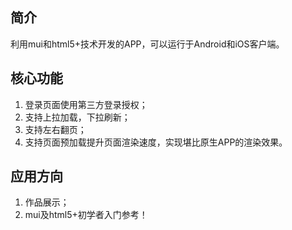 ## 简介
利用mui和html5+技术开发的APP，可以运行于Android和iOS客户端。
## 核心功能
1. 登录页面使用第三方登录授权；
2. 支持上拉加载，下拉刷新；
3. 支持左右翻页；
4. 支持页面预加载提升页面渲染速度，实现堪比原生APP的渲染效果。
## 应用方向
1. 作品展示；
2. mui及html5+初学者入门参考！
